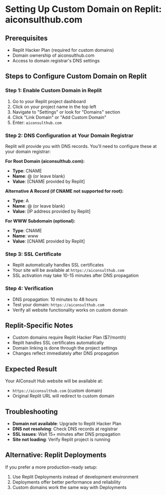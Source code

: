 # Setting Up Custom Domain on Replit: aiconsulthub.com

## Prerequisites
- Replit Hacker Plan (required for custom domains)
- Domain ownership of aiconsulthub.com
- Access to domain registrar's DNS settings

## Steps to Configure Custom Domain on Replit

### Step 1: Enable Custom Domain in Replit
1. Go to your Replit project dashboard
2. Click on your project name in the top left
3. Navigate to "Settings" or look for "Domains" section
4. Click "Link Domain" or "Add Custom Domain"
5. Enter: `aiconsulthub.com`

### Step 2: DNS Configuration at Your Domain Registrar
Replit will provide you with DNS records. You'll need to configure these at your domain registrar:

**For Root Domain (aiconsulthub.com):**
- **Type**: CNAME
- **Name**: @ (or leave blank)
- **Value**: [CNAME provided by Replit]

**Alternative A Record (if CNAME not supported for root):**
- **Type**: A
- **Name**: @ (or leave blank)  
- **Value**: [IP address provided by Replit]

**For WWW Subdomain (optional):**
- **Type**: CNAME
- **Name**: www
- **Value**: [CNAME provided by Replit]

### Step 3: SSL Certificate
- Replit automatically handles SSL certificates
- Your site will be available at `https://aiconsulthub.com`
- SSL activation may take 10-15 minutes after DNS propagation

### Step 4: Verification
- DNS propagation: 10 minutes to 48 hours
- Test your domain: `https://aiconsulthub.com`
- Verify all website functionality works on custom domain

## Replit-Specific Notes
- Custom domains require Replit Hacker Plan ($7/month)
- Replit handles SSL certificates automatically
- Domain linking is done through the project settings
- Changes reflect immediately after DNS propagation

## Expected Result
Your AIConsult Hub website will be available at:
- `https://aiconsulthub.com` (custom domain)
- Original Replit URL will redirect to custom domain

## Troubleshooting
- **Domain not available**: Upgrade to Replit Hacker Plan
- **DNS not resolving**: Check DNS records at registrar
- **SSL issues**: Wait 15+ minutes after DNS propagation
- **Site not loading**: Verify Replit project is running

## Alternative: Replit Deployments
If you prefer a more production-ready setup:
1. Use Replit Deployments instead of development environment
2. Deployments offer better performance and reliability
3. Custom domains work the same way with Deployments